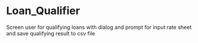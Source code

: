# Loan_Qualifier
Screen user for qualifying loans with dialog and prompt for input rate sheet and save qualifying result to csv file
